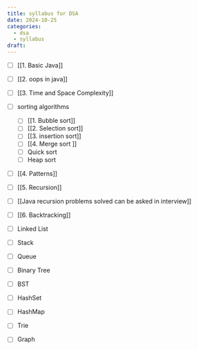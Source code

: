```yaml
---
title: syllabus for DSA
date: 2024-10-25
categories:
  - dsa
  - syllabus
draft:
---
```



- [ ] [[1. Basic Java]]
- [ ] [[2. oops in java]]
- [ ] [[3. Time and Space Complexity]]
- [ ] sorting algorithms
	- [ ] [[1. Bubble sort]]
	- [ ] [[2. Selection sort]]
	- [ ] [[3. insertion sort]] 
	- [ ] [[4. Merge sort ]]
	- [ ] Quick sort
	- [ ] Heap sort
- [ ] [[4. Patterns]]
- [ ] [[5. Recursion]]
- [ ] [[Java recursion problems solved can be asked in interview]]
- [ ] [[6. Backtracking]]
- [ ] Linked List
- [ ] Stack
- [ ] Queue
- [ ] Binary Tree
- [ ] BST
- [ ] HashSet
- [ ] HashMap
- [ ] Trie
- [ ] Graph

